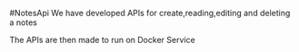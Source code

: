 #NotesApi
We have developed APIs for create,reading,editing and deleting a notes

The APIs are then made to run on Docker Service
